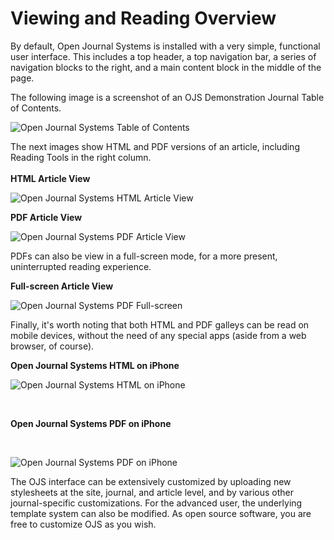 # Viewing and Reading Overview

By default, Open Journal Systems is installed with a very simple, functional user interface. This includes a top header, a top navigation bar, a series of navigation blocks to the right, and a main content block in the middle of the page.

The following image is a screenshot of an OJS Demonstration Journal Table of Contents.

![Open Journal Systems Table of Contents](images/chapter1/demo_journal.png)

The next images show HTML and PDF versions of an article, including Reading Tools in the right column.
<br>
<br>
**HTML Article View**

![Open Journal Systems HTML Article View](images/chapter1/demo_html_copy.png)

**PDF Article View**

![Open Journal Systems PDF Article View](images/chapter1/demo_pdf_copy.png)

PDFs can also be view in a full-screen mode, for a more present, uninterrupted reading experience.

**Full-screen Article View**

![Open Journal Systems PDF Full-screen](images/chapter1/demo_fullscreen.png)

Finally, it's worth noting that both HTML and PDF galleys can be read on mobile devices, without the need of any special apps (aside from a web browser, of course).

**Open Journal Systems HTML on iPhone**

![Open Journal Systems HTML on iPhone](images/chapter1/mobile_html_sm.png)

<br>

**Open Journal Systems PDF on iPhone**

<br>

![Open Journal Systems PDF on iPhone](images/chapter1/mobile_pdf_sm.png)

The OJS interface can be extensively customized by uploading new stylesheets at the site, journal, and article level, and by various other journal-specific customizations. For the advanced user, the underlying template system can also be modified. As open source software, you are free to customize OJS as you wish.
